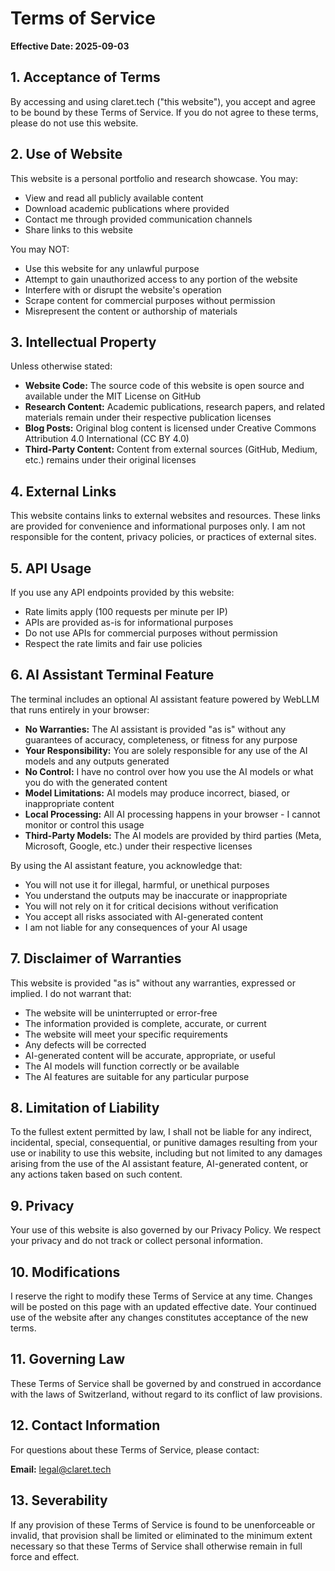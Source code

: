 # Terms of Service

**Effective Date: 2025-09-03**

## 1. Acceptance of Terms

By accessing and using claret.tech ("this website"), you accept and agree to be bound by these Terms of Service. If you do not agree to these terms, please do not use this website.

## 2. Use of Website

This website is a personal portfolio and research showcase. You may:

- View and read all publicly available content
- Download academic publications where provided
- Contact me through provided communication channels
- Share links to this website

You may NOT:

- Use this website for any unlawful purpose
- Attempt to gain unauthorized access to any portion of the website
- Interfere with or disrupt the website's operation
- Scrape content for commercial purposes without permission
- Misrepresent the content or authorship of materials

## 3. Intellectual Property

Unless otherwise stated:

- **Website Code:** The source code of this website is open source and available under the MIT License on GitHub
- **Research Content:** Academic publications, research papers, and related materials remain under their respective publication licenses
- **Blog Posts:** Original blog content is licensed under Creative Commons Attribution 4.0 International (CC BY 4.0)
- **Third-Party Content:** Content from external sources (GitHub, Medium, etc.) remains under their original licenses

## 4. External Links

This website contains links to external websites and resources. These links are provided for convenience and informational purposes only. I am not responsible for the content, privacy policies, or practices of external sites.

## 5. API Usage

If you use any API endpoints provided by this website:

- Rate limits apply (100 requests per minute per IP)
- APIs are provided as-is for informational purposes
- Do not use APIs for commercial purposes without permission
- Respect the rate limits and fair use policies

## 6. AI Assistant Terminal Feature

The terminal includes an optional AI assistant feature powered by WebLLM that runs entirely in your browser:

- **No Warranties:** The AI assistant is provided "as is" without any guarantees of accuracy, completeness, or fitness for any purpose
- **Your Responsibility:** You are solely responsible for any use of the AI models and any outputs generated
- **No Control:** I have no control over how you use the AI models or what you do with the generated content
- **Model Limitations:** AI models may produce incorrect, biased, or inappropriate content
- **Local Processing:** All AI processing happens in your browser - I cannot monitor or control this usage
- **Third-Party Models:** The AI models are provided by third parties (Meta, Microsoft, Google, etc.) under their respective licenses

By using the AI assistant feature, you acknowledge that:

- You will not use it for illegal, harmful, or unethical purposes
- You understand the outputs may be inaccurate or inappropriate
- You will not rely on it for critical decisions without verification
- You accept all risks associated with AI-generated content
- I am not liable for any consequences of your AI usage

## 7. Disclaimer of Warranties

This website is provided "as is" without any warranties, expressed or implied. I do not warrant that:

- The website will be uninterrupted or error-free
- The information provided is complete, accurate, or current
- The website will meet your specific requirements
- Any defects will be corrected
- AI-generated content will be accurate, appropriate, or useful
- The AI models will function correctly or be available
- The AI features are suitable for any particular purpose

## 8. Limitation of Liability

To the fullest extent permitted by law, I shall not be liable for any indirect, incidental, special, consequential, or punitive damages resulting from your use or inability to use this website, including but not limited to any damages arising from the use of the AI assistant feature, AI-generated content, or any actions taken based on such content.

## 9. Privacy

Your use of this website is also governed by our Privacy Policy. We respect your privacy and do not track or collect personal information.

## 10. Modifications

I reserve the right to modify these Terms of Service at any time. Changes will be posted on this page with an updated effective date. Your continued use of the website after any changes constitutes acceptance of the new terms.

## 11. Governing Law

These Terms of Service shall be governed by and construed in accordance with the laws of Switzerland, without regard to its conflict of law provisions.

## 12. Contact Information

For questions about these Terms of Service, please contact:

**Email:** [legal@claret.tech](mailto:legal@claret.tech)

## 13. Severability

If any provision of these Terms of Service is found to be unenforceable or invalid, that provision shall be limited or eliminated to the minimum extent necessary so that these Terms of Service shall otherwise remain in full force and effect.
